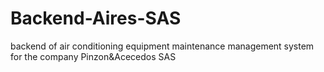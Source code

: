# Backend-Aires-SAS
backend of air conditioning equipment maintenance management system for the company Pinzon&amp;Acecedos SAS
